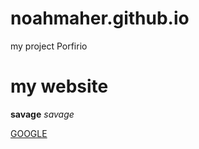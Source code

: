 # noahmaher.github.io
my project Porfirio 
# my website
**savage**
_savage_

[GOOGLE](www.google.com)
